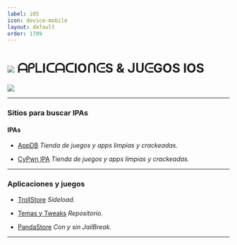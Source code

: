 ```yaml
---
label: iOS
icon: device-mobile 
layout: default
order: 1789
---
```

# ![](https://i.postimg.cc/kg07sH3R/Homero-Profile-Frame.png) ᗩᑭᒪIᑕᗩᑕIOᑎᕮS & ᒍᑌᕮGOS IOS

 ![](https://cdn.discordapp.com/attachments/820118126992949298/1171619542330519663/Proyecto_nuevo_3.png?ex=655d56ba&is=654ae1ba&hm=682743035fa9179da61a92a30da767010b453d31b3580940d7dca25702b5d74e&) 


---
### Sitios para buscar IPAs

#### IPAs
- [AppDB](https://appdb.to/)
*Tienda de juegos y apps limpias y crackeadas.*

- [CyPwn IPA](https://ipa.cypwn.xyz/)
*Tienda de juegos y apps limpias y crackeadas.*

---
### **Aplicaciones y juegos**
- [TrollStore](https://github.com/opa334/TrollStore)
*Sideload.*

- [Temas y Tweaks](https://repo.hackyouriphone.org/)
*Repositorio.*

- [PandaStore](https://apt.pandahelp.vip/) 
*Con y sin JailBreak.*

---
